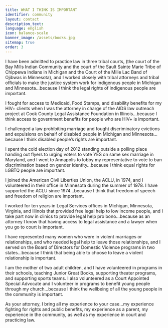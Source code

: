 ```yaml
---
title: WHAT I THINK IS IMPORTANT
identifier: community
layout: contact
description_text:
language: english
icon: balance-scale
banner_image: /assets/books.jpg
sitemap: true
order: 3
---
```



I have been admitted to practice law in three tribal courts, (the court of the Bay Mills Indian Community and the court of the Sault Sainte Marie Tribe of Chippewa Indians in Michigan and the Court of the Mille Lac Band of Ojibwas in Minnesota), and I worked closely with tribal attorneys and tribal officials to make the justice system work for indigenous people in Michigan and Minnesota…because I think the legal rights of indigenous people are important.

I fought for access to Medicaid, Food Stamps, and disability benefits for my HIV+ clients when I was the attorney in charge of the AIDS law outreach project at Cook County Legal Assistance Foundation in Illinois…because I think access to government benefits for people who are HIV+ is important.

I challenged a law prohibiting marriage and fought discriminatory evictions and expulsions on behalf of disabled people in Michigan and Minnesota…because I think disabled people’s rights are important.

I spent the cold election day of 2012 standing outside a polling place handing out flyers to urging voters to vote YES on same sex marriage in Maryland, and I went to Annapolis to lobby my representative to vote to ban discrimination based on gender identity…because I think equal rights for LGBTQ people are important.

I joined the American Civil Liberties Union, the ACLU, in 1974, and I volunteered in their office in Minnesota during the summer of 1978. I have supported the ACLU since 1974…because I think that freedom of speech and freedom of religion are important.

I worked for ten years in Legal Services offices in Michigan, Minnesota, Virginia, and Illinois that provided free legal help to low income people, and I take part now in clinics to provide legal help pro bono…because as an attorney I know that having access to legal assistance and a lawyer when you go to court is important.

I have represented many women who were in violent marriages or relationships, and who needed legal help to leave those relationships, and I served on the Board of Directors for Domestic Violence programs in two states…because I think that being able to choose to leave a violent relationship is important.

I am the mother of two adult children, and I have volunteered in programs in their schools, teaching Junior Great Books, supporting theater programs, and supporting sports teams. I also volunteered as a Court Appointed Special Advocate and I volunteer in programs to benefit young people through my church…because I think the wellbeing of all the young people in the community is important.

As your attorney, I bring all my experience to your case…my experience fighting for rights and public benefits, my experience as a parent, my experience in the community, as well as my experience in court and practicing law.